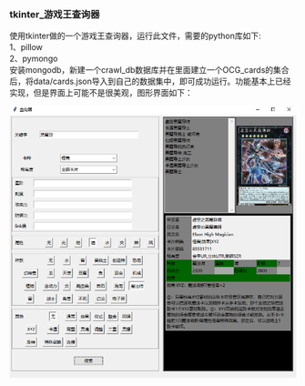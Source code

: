 
### tkinter_游戏王查询器

  使用tkinter做的一个游戏王查询器，运行此文件，需要的python库如下:  
1、pillow  
2、pymongo  
安装mongodb，新建一个crawl_db数据库并在里面建立一个OCG_cards的集合后，将data/cards.json导入到自己的数据集中，即可成功运行。功能基本上已经实现，但是界面上可能不是很美观，图形界面如下：  

![Image text](%E6%95%88%E6%9E%9C%E5%9B%BE.jpg)


```python

```
